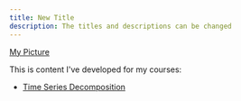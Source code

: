 ```yaml
---
title: New Title
description: The titles and descriptions can be changed
---
```


[My Picture](/pics/Bradley_Jim-45.jpg)

This is content I've developed for my courses:

- [Time Series Decomposition](/timeseries/index.md)
